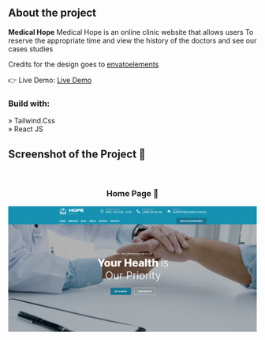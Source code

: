 
<h2>About the project</h2>

  <p><b>Medical Hope</b> Medical Hope is an online clinic website that allows users To reserve the appropriate time and view the history of the doctors and see our cases studies</p>

<p>Credits for the design goes to <a href='https://elements.envato.com/'>envatoelements</a></p>

👉 Live Demo: <a href='https://medical-hope-app.netlify.app/' target="_blank"> Live Demo</a>

<h3>Build with:</h3>

» Tailwind.Css <br>
» React JS

<h2>Screenshot of the Project 📸</h2>
<br>
<h3 align='center'>Home Page 🏡</h3>

<div align='center'>
<img src='https://github.com/saifrafathassan/medical-hope/blob/main/src/assets/hope.png?raw=true'/>

</div>